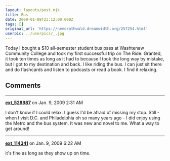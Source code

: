 ```yaml
---
layout: layouts/post.njk
title: Bus
date: 2009-01-08T23:12:00.000Z
tags: []
original_url: 'https://nemorathwald.dreamwidth.org/257254.html'
userpic: ../userpics/_.jpg
---
```

Today I bought a $10 all-semester student bus pass at Washtenaw Community College and took my first successful trip on The Ride. Granted, it took ten times as long as it had to because I took the long way by mistake, but I got to my destination and back. I like riding the bus. I can just sit there and do flashcards and listen to podcasts or read a book. I find it relaxing.

## Comments

---

**[ext_528987](https://www.dreamwidth.org/users/ext_528987)** on Jan. 9, 2009 2:31 AM

I don't know if I could relax. I guess I'd be afraid of missing my stop. Still - when I visit D.C. and Philadelphia oh so many years ago - I did enjoy using the Metro and the bus system. It was new and novel to me. What a way to get around!

---

**[ext_114341](https://www.dreamwidth.org/users/ext_114341)** on Jan. 9, 2009 6:22 AM

it's fine as long as they show up on time.
